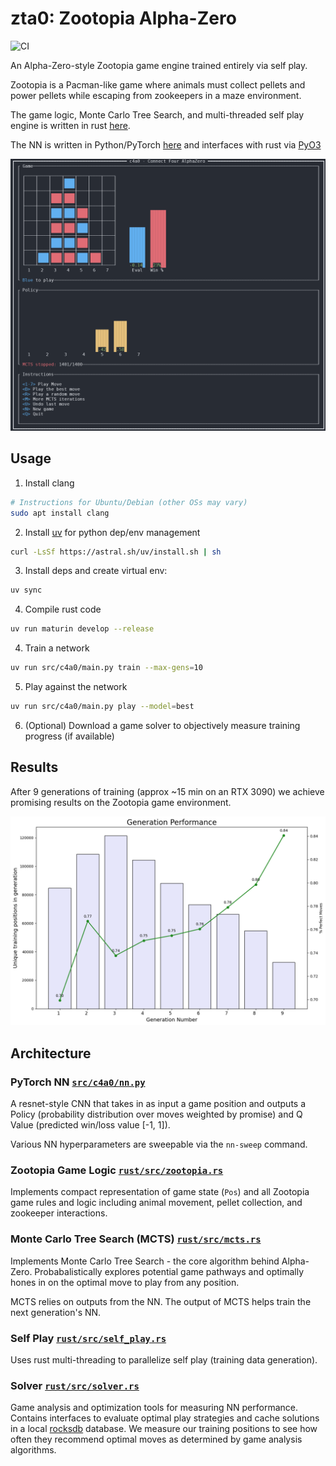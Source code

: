 # zta0: Zootopia Alpha-Zero

![CI](https://github.com/advait/c4a0/actions/workflows/ci.yaml/badge.svg?ts=2)

An Alpha-Zero-style Zootopia game engine trained entirely via self play.

Zootopia is a Pacman-like game where animals must collect pellets and power pellets while escaping from zookeepers in a maze environment.

The game logic, Monte Carlo Tree Search, and multi-threaded self play engine is written in rust
[here](https://github.com/advait/c4a0/tree/master/rust).

The NN is written in Python/PyTorch [here](https://github.com/advait/c4a0/tree/master/src/c4a0?ts=2)
and interfaces with rust via [PyO3](https://pyo3.rs/v0.22.2/)

![Terminal UI](https://raw.githubusercontent.com/advait/c4a0/refs/heads/master/images/tui.png)

## Usage

1. Install clang
```sh
# Instructions for Ubuntu/Debian (other OSs may vary)
sudo apt install clang
```

2. Install [uv](https://docs.astral.sh/uv/getting-started/installation/) for python dep/env management
```sh
curl -LsSf https://astral.sh/uv/install.sh | sh
```

3. Install deps and create virtual env:
```sh
uv sync
```

4. Compile rust code
```sh
uv run maturin develop --release
```

4. Train a network
```sh
uv run src/c4a0/main.py train --max-gens=10
```

5. Play against the network
```sh
uv run src/c4a0/main.py play --model=best
```

6. (Optional) Download a game solver to objectively measure training progress (if available)

## Results
After 9 generations of training (approx ~15 min on an RTX 3090) we achieve promising results on the Zootopia game environment.

![Training Results](https://raw.githubusercontent.com/advait/c4a0/refs/heads/master/images/learning.png)

## Architecture

### PyTorch NN [`src/c4a0/nn.py`](https://github.com/advait/c4a0/blob/master/src/c4a0/nn.py?ts=2)

A resnet-style CNN that takes in as input a game position and outputs a Policy (probability
distribution over moves weighted by promise) and Q Value (predicted win/loss value [-1, 1]).

Various NN hyperparameters are sweepable via the `nn-sweep` command.

### Zootopia Game Logic [`rust/src/zootopia.rs`](https://github.com/advait/c4a0/blob/master/rust/src/zootopia.rs?ts=2)

Implements compact representation of game state (`Pos`) and all Zootopia game rules
and logic including animal movement, pellet collection, and zookeeper interactions.

### Monte Carlo Tree Search (MCTS) [`rust/src/mcts.rs`](https://github.com/advait/c4a0/blob/master/rust/src/mcts.rs?ts=2)

Implements Monte Carlo Tree Search - the core algorithm behind Alpha-Zero. Probabalistically
explores potential game pathways and optimally hones in on the optimal move to play from any
position.

MCTS relies on outputs from the NN. The output of MCTS helps train the next generation's NN.

### Self Play [`rust/src/self_play.rs`](https://github.com/advait/c4a0/blob/master/rust/src/self_play.rs?ts=2)

Uses rust multi-threading to parallelize self play (training data generation).

### Solver [`rust/src/solver.rs`](https://github.com/advait/c4a0/blob/master/rust/src/solver.rs?ts=2)

Game analysis and optimization tools for measuring NN performance. Contains interfaces to evaluate
optimal play strategies and cache solutions in a local [rocksdb](https://docs.rs/rocksdb/latest/rocksdb/) 
database. We measure our training positions to see how often they recommend optimal moves as 
determined by game analysis algorithms.
